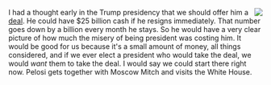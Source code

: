 <img src="http://scripting.com/images/2019/06/24/trumpHead.png" border="0" align="right">I had a thought early in the Trump presidency that we should offer him a <a href="https://www.amazon.com/Trump-Art-Deal-Donald-J/dp/0399594493">deal</a>. He could have $25 billion cash if he resigns immediately. That number goes down by a billion every month he stays. So he would have a very clear picture of how much the misery of being president was costing him. It would be good for us because it's a small amount of money, all things considered, and if we ever elect a president who would take the deal, we would <i>want</i> them to take the deal. I would say we could start there right now. Pelosi gets together with Moscow Mitch and visits the White House.
